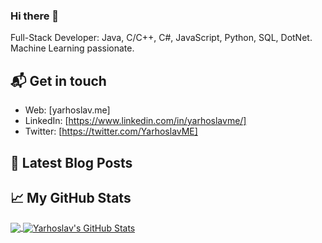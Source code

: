 ### Hi there 👋

<!--
**yarhoslavme/yarhoslavme** is a ✨ _special_ ✨ repository because its `README.md` (this file) appears on your GitHub profile.

Here are some ideas to get you started:

- 🔭 I’m currently working on ...
- 🌱 I’m currently learning ...
- 👯 I’m looking to collaborate on ...
- 🤔 I’m looking for help with ...
- 💬 Ask me about ...
- 📫 How to reach me: ...
- 😄 Pronouns: ...
- ⚡ Fun fact: ...
-->

Full-Stack Developer: Java, C/C++, C#, JavaScript, Python, SQL, DotNet. Machine Learning passionate.

## 📬 Get in touch

- Web: [yarhoslav.me]
- LinkedIn: [https://www.linkedin.com/in/yarhoslavme/]
- Twitter: [https://twitter.com/YarhoslavME]

## 📕 Latest Blog Posts

<!-- BLOG-POST-LIST:START -->

<!-- BLOG-POST-LIST:END -->

## &#x1f4c8; My GitHub Stats

<a href="https://github.com/yarhoslavme/yarhoslavme">
  <img align="center" src="https://github-readme-stats.vercel.app/api/top-langs/?username=yarhoslavme&hide=java,html&title_color=ffffff&text_color=c9cacc&icon_color=2bbc8a&bg_color=1d1f21" />
</a>

<a href="https://github.com/yarhoslavme/yarhoslavme">
  <img align="center" src="https://github-readme-stats.vercel.app/api?username=yarhoslavme&show_icons=true&line_height=27&count_private=true&title_color=ffffff&text_color=c9cacc&icon_color=2bbc8a&bg_color=1d1f21" alt="Yarhoslav's GitHub Stats" />
</a>
